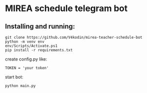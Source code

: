 # MIREA schedule telegram bot
## Installing and running:

    git clone https://github.com/V4kodin/mirea-teacher-schedule-bot
    python -m venv env
    env/Scripts/Activate.ps1
    pip install -r requirements.txt
create config.py like:

    TOKEN = 'your token'

start bot:

    python main.py
